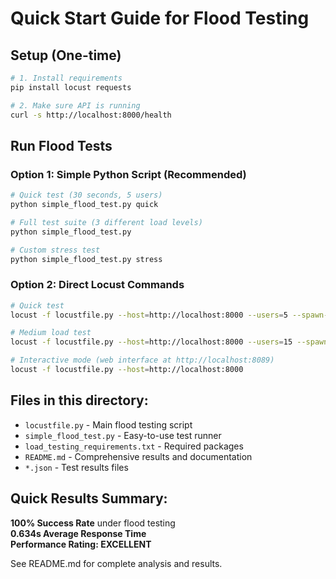 # Quick Start Guide for Flood Testing

## Setup (One-time)

```bash
# 1. Install requirements
pip install locust requests

# 2. Make sure API is running
curl -s http://localhost:8000/health
```

## Run Flood Tests

### Option 1: Simple Python Script (Recommended)

```bash
# Quick test (30 seconds, 5 users)
python simple_flood_test.py quick

# Full test suite (3 different load levels)
python simple_flood_test.py

# Custom stress test
python simple_flood_test.py stress
```

### Option 2: Direct Locust Commands

```bash
# Quick test
locust -f locustfile.py --host=http://localhost:8000 --users=5 --spawn-rate=1 --run-time=30s --headless

# Medium load test
locust -f locustfile.py --host=http://localhost:8000 --users=15 --spawn-rate=3 --run-time=60s --headless

# Interactive mode (web interface at http://localhost:8089)
locust -f locustfile.py --host=http://localhost:8000
```

## Files in this directory:

- `locustfile.py` - Main flood testing script
- `simple_flood_test.py` - Easy-to-use test runner
- `load_testing_requirements.txt` - Required packages
- `README.md` - Comprehensive results and documentation
- `*.json` - Test results files

## Quick Results Summary:

**100% Success Rate** under flood testing  
**0.634s Average Response Time**  
**Performance Rating: EXCELLENT**

See README.md for complete analysis and results.
